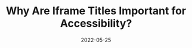 ---
date: 2022-05-25
draft: true
permalink: false
publisher: boiaorg
tags:
  - accessibility
  - html
  - writing
target_url: https://www.boia.org/blog/why-are-iframe-titles-important-for-accessibility
title: Why Are Iframe Titles Important for Accessibility?
---